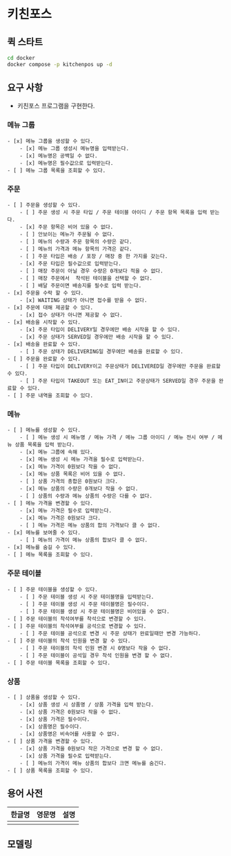 # 키친포스

## 퀵 스타트

```sh
cd docker
docker compose -p kitchenpos up -d
```

## 요구 사항

- 키친포스 프로그램을 구현한다.

### 메뉴 그룹
    - [x] 메뉴 그룹을 생성할 수 있다.
        - [x] 메뉴 그룹 생성시 메뉴명을 입력받는다.
        - [x] 메뉴명은 공백일 수 없다.
        - [x] 메뉴명은 필수값으로 입력받는다.
    - [ ] 메뉴 그룹 목록을 조회할 수 있다.

### 주문
    - [ ] 주문을 생성할 수 있다.
        - [ ] 주문 생성 시 주문 타입 / 주문 테이블 아이디 / 주문 항목 목록을 입력 받는다.
        - [x] 주문 항목은 비어 있을 수 없다.
        - [ ] 안보이는 메뉴가 주문될 수 없다. 
        - [ ] 메뉴의 수량과 주문 항목의 수량은 같다.
        - [ ] 메뉴의 가격과 메뉴 항목의 가격은 같다. 
        - [ ] 주문 타입은 배송 / 포장 / 매장 중 한 가지를 갖는다.
        - [x] 주문 타입은 필수값으로 입력받는다.
        - [ ] 매장 주문이 아닐 경우 수량은 0개보다 적을 수 없다.
        - [ ] 매장 주문에서  착석된 테이블을 선택할 수 없다.
        - [ ] 배달 주문이면 배송지를 필수로 입력 받는다. 
    - [x] 주문을 수락 할 수 있다.
        - [x] WAITING 상태가 아니면 접수를 받을 수 없다.
    - [x] 주문에 대해 제공할 수 있다.
        - [x] 접수 상태가 아니면 제공할 수 없다.
    - [x] 배송을 시작할 수 있다.
        - [x] 주문 타입이 DELIVERY일 경우에만 배송 시작을 할 수 있다.
        - [x] 주문 상태가 SERVED일 경우에만 배송 시작을 할 수 있다.
    - [x] 배송을 완료할 수 있다.
        - [ ] 주문 상태가 DELIVERING일 경우에만 배송을 완료할 수 있다.
    - [ ] 주문을 완료할 수 있다.
        - [ ] 주문 타입이 DELIVERY이고 주문상태가 DELIVERED일 경우에만 주문을 완료할 수 있다.
        - [ ] 주문 타입이 TAKEOUT 또는 EAT_IN이고 주문상태가 SERVED일 경우 주문을 완료할 수 있다.
    - [ ] 주문 내역을 조회할 수 있다.

### 메뉴
    - [ ] 메뉴를 생성할 수 있다.
        - [ ] 메뉴 생성 시 메뉴명 / 메뉴 가격 / 메뉴 그룹 아이디 / 메뉴 전시 여부 / 메뉴 상품 목록을 입력 받는다.
        - [x] 메뉴 그룹에 속해 있다.
        - [x] 메뉴 생성 시 메뉴 가격을 필수로 입력받는다.
        - [x] 메뉴 가격이 0원보다 작을 수 없다.
        - [x] 메뉴 상품 목록은 비어 있을 수 없다.
        - [ ] 상품 가격의 총합은 0원보다 크다.
        - [x] 메뉴 상품의 수량은 0개보다 작을 수 없다.
        - [ ] 상품의 수량과 메뉴 상품의 수량은 다를 수 없다.
    - [ ] 메뉴 가격을 변경할 수 있다.
        - [x] 메뉴 가격은 필수로 입력받는다.
        - [x] 메뉴 가격은 0원보다 크다.
        - [ ] 메뉴 가격은 메뉴 상품의 합의 가격보다 클 수 없다.
    - [x] 메뉴를 보여줄 수 있다.
        - [ ] 메뉴의 가격이 메뉴 상품의 합보다 클 수 없다.
    - [x] 메뉴를 숨길 수 있다.
    - [ ] 메뉴 목록을 조회할 수 있다.

### 주문 테이블
    - [ ] 주문 테이블을 생성할 수 있다.
        - [ ] 주문 테이블 생성 시 주문 테이블명을 입력받는다.
        - [ ] 주문 테이블 생성 시 주문 테이블명은 필수이다.
        - [ ] 주문 테이블 생성 시 주문 테이블명은 비어있을 수 없다.
    - [ ] 주문 테이블의 착석여부를 착석으로 변경할 수 있다.
    - [ ] 주문 테이블의 착석여부를 공석으로 변경할 수 있다.
        - [ ] 주문 테이블 공석으로 변경 시 주문 상태가 완료일때만 변경 가능하다.
    - [ ] 주문 테이블의 착석 인원을 변경 할 수 있다.
        - [ ] 주문 테이블의 착석 인원 변경 시 0명보다 작을 수 없다.
        - [ ] 주문 테이블이 공석일 경우 착석 인원을 변경 할 수 없다.
    - [ ] 주문 테이블 목록을 조회할 수 있다.

### 상품
    - [ ] 상품을 생성할 수 있다.
        - [x] 상품 생성 시 상품명 / 상품 가격을 입력 받는다.
        - [x] 상품 가격은 0원보다 작을 수 없다.
        - [x] 상품 가격은 필수이다.
        - [x] 상품명은 필수이다.
        - [x] 상품명은 비속어를 사용할 수 없다.
    - [ ] 상품 가격을 변경할 수 있다.
        - [x] 상품 가격을 0원보다 작은 가격으로 변경 할 수 없다.
        - [x] 상품 가격을 필수로 입력받는다.
        - [ ] 메뉴의 가격이 메뉴 상품의 합보다 크면 메뉴를 숨긴다.
    - [ ] 상품 목록을 조회할 수 있다.


## 용어 사전

| 한글명 | 영문명 | 설명 |
| --- | --- | --- |
|  |  |  |

## 모델링
